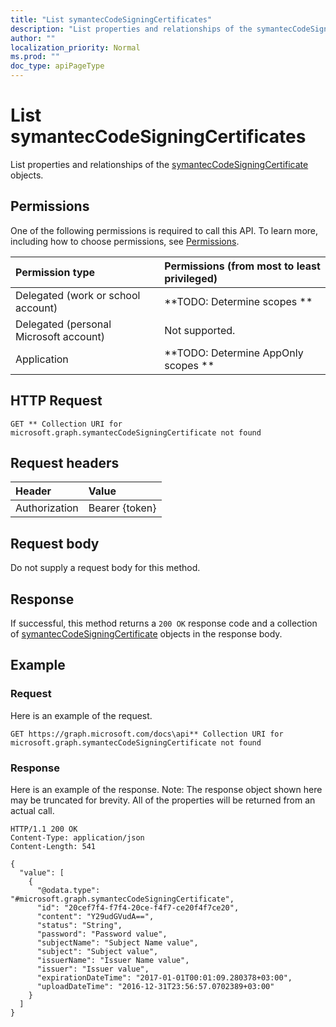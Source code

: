```yaml
---
title: "List symantecCodeSigningCertificates"
description: "List properties and relationships of the symantecCodeSigningCertificate objects."
author: ""
localization_priority: Normal
ms.prod: ""
doc_type: apiPageType
---
```


# List symantecCodeSigningCertificates

List properties and relationships of the [symantecCodeSigningCertificate](../resources/symanteccodesigningcertificate.md) objects.

## Permissions
One of the following permissions is required to call this API. To learn more, including how to choose permissions, see [Permissions](/concepts/permissions-reference.md).

|Permission type|Permissions (from most to least privileged)|
|:---|:---|
|Delegated (work or school account)|**TODO: Determine scopes **|
|Delegated (personal Microsoft account)|Not supported.|
|Application|**TODO: Determine AppOnly scopes **|

## HTTP Request
<!-- {
  "blockType": "ignored"
}
-->
``` http
GET ** Collection URI for microsoft.graph.symantecCodeSigningCertificate not found
```

## Request headers
|Header|Value|
|:---|:---|
|Authorization|Bearer {token}|

## Request body
Do not supply a request body for this method.

## Response
If successful, this method returns a `200 OK` response code and a collection of [symantecCodeSigningCertificate](../resources/symanteccodesigningcertificate.md) objects in the response body.

## Example

### Request
Here is an example of the request.
<!-- {
  "blockType": "request",
  "name": "get_symanteccodesigningcertificate"
}
-->
``` http
GET https://graph.microsoft.com/docs\api** Collection URI for microsoft.graph.symantecCodeSigningCertificate not found
```

### Response
Here is an example of the response. Note: The response object shown here may be truncated for brevity. All of the properties will be returned from an actual call.
<!-- {
  "blockType": "response",
  "truncated": true,
  "@odata.type": "collection(microsoft.graph.symanteccodesigningcertificate)"
}
-->
``` http
HTTP/1.1 200 OK
Content-Type: application/json
Content-Length: 541

{
  "value": [
    {
      "@odata.type": "#microsoft.graph.symantecCodeSigningCertificate",
      "id": "20cef7f4-f7f4-20ce-f4f7-ce20f4f7ce20",
      "content": "Y29udGVudA==",
      "status": "String",
      "password": "Password value",
      "subjectName": "Subject Name value",
      "subject": "Subject value",
      "issuerName": "Issuer Name value",
      "issuer": "Issuer value",
      "expirationDateTime": "2017-01-01T00:01:09.280378+03:00",
      "uploadDateTime": "2016-12-31T23:56:57.0702389+03:00"
    }
  ]
}
```

